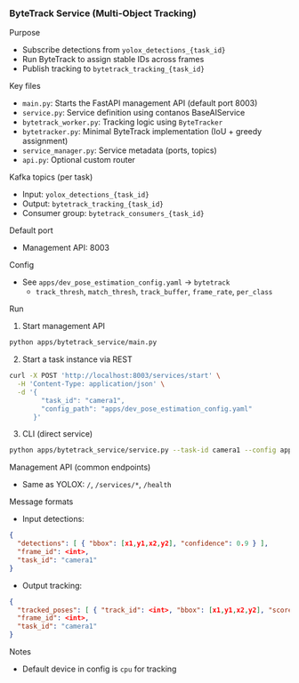 ### ByteTrack Service (Multi-Object Tracking)

Purpose
- Subscribe detections from `yolox_detections_{task_id}`
- Run ByteTrack to assign stable IDs across frames
- Publish tracking to `bytetrack_tracking_{task_id}`

Key files
- `main.py`: Starts the FastAPI management API (default port 8003)
- `service.py`: Service definition using contanos BaseAIService
- `bytetrack_worker.py`: Tracking logic using `ByteTracker`
- `bytetracker.py`: Minimal ByteTrack implementation (IoU + greedy assignment)
- `service_manager.py`: Service metadata (ports, topics)
- `api.py`: Optional custom router

Kafka topics (per task)
- Input: `yolox_detections_{task_id}`
- Output: `bytetrack_tracking_{task_id}`
- Consumer group: `bytetrack_consumers_{task_id}`

Default port
- Management API: 8003

Config
- See `apps/dev_pose_estimation_config.yaml` → `bytetrack`
  - `track_thresh`, `match_thresh`, `track_buffer`, `frame_rate`, `per_class`

Run
1) Start management API
```bash
python apps/bytetrack_service/main.py
```

2) Start a task instance via REST
```bash
curl -X POST 'http://localhost:8003/services/start' \
  -H 'Content-Type: application/json' \
  -d '{
        "task_id": "camera1",
        "config_path": "apps/dev_pose_estimation_config.yaml"
      }'
```

3) CLI (direct service)
```bash
python apps/bytetrack_service/service.py --task-id camera1 --config apps/dev_pose_estimation_config.yaml
```

Management API (common endpoints)
- Same as YOLOX: `/`, `/services/*`, `/health`

Message formats
- Input detections:
```json
{
  "detections": [ { "bbox": [x1,y1,x2,y2], "confidence": 0.9 } ],
  "frame_id": <int>,
  "task_id": "camera1"
}
```
- Output tracking:
```json
{
  "tracked_poses": [ { "track_id": <int>, "bbox": [x1,y1,x2,y2], "score": <float> } ],
  "frame_id": <int>,
  "task_id": "camera1"
}
```

Notes
- Default device in config is `cpu` for tracking


